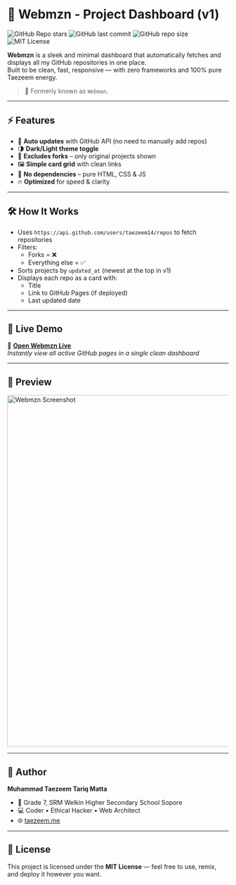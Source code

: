 # 🧠 Webmzn - Project Dashboard (v1)

![GitHub Repo stars](https://img.shields.io/github/stars/taezeem14/webmzn?style=social)
![GitHub last commit](https://img.shields.io/github/last-commit/taezeem14/webmzn)
![GitHub repo size](https://img.shields.io/github/repo-size/taezeem14/webmzn)
![MIT License](https://img.shields.io/github/license/taezeem14/webmzn)

**Webmzn** is a sleek and minimal dashboard that automatically fetches and displays all my GitHub repositories in one place.  
Built to be clean, fast, responsive — with zero frameworks and 100% pure Taezeem energy.

> 🔁 Formerly known as `Webman`.

---

## ⚡ Features

- 🔄 **Auto updates** with GitHub API (no need to manually add repos)
- 🌗 **Dark/Light theme toggle**  
- 🚫 **Excludes forks** – only original projects shown  
- 🖼️ **Simple card grid** with clean links  
- 🧠 **No dependencies** – pure HTML, CSS & JS  
- 🔥 **Optimized** for speed & clarity

---

## 🛠 How It Works

- Uses `https://api.github.com/users/taezeem14/repos` to fetch repositories  
- Filters:
  - Forks = ❌
  - Everything else = ✅
- Sorts projects by `updated_at` (newest at the top in v1)
- Displays each repo as a card with:
  - Title
  - Link to GitHub Pages (if deployed)
  - Last updated date

---

## 🚀 Live Demo

📍 **[Open Webmzn Live](https://taezeem14.github.io/webmzn)**  
_Instantly view all active GitHub pages in a single clean dashboard_

---

## 📸 Preview

<img src="https://raw.githubusercontent.com/taezeem14/webmzn/main/preview.png" alt="Webmzn Screenshot" width="800" />

---

## 👤 Author

**Muhammad Taezeem Tariq Matta**  
- 📍 Grade 7, SRM Welkin Higher Secondary School Sopore  
- 💻 Coder • Ethical Hacker • Web Architect  
- 🌐 [taezeem.me](https://taezeem.me)

---

## 📜 License

This project is licensed under the **MIT License** — feel free to use, remix, and deploy it however you want.

